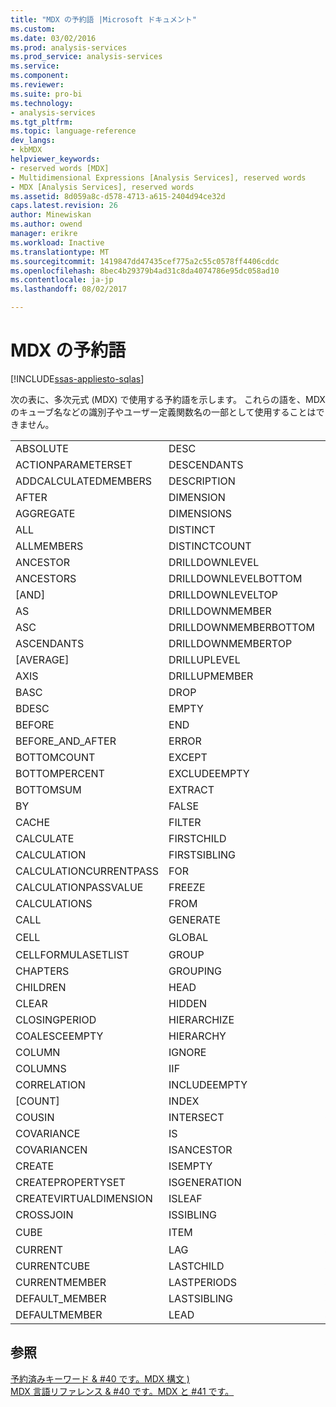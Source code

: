 ```yaml
---
title: "MDX の予約語 |Microsoft ドキュメント"
ms.custom: 
ms.date: 03/02/2016
ms.prod: analysis-services
ms.prod_service: analysis-services
ms.service: 
ms.component: 
ms.reviewer: 
ms.suite: pro-bi
ms.technology:
- analysis-services
ms.tgt_pltfrm: 
ms.topic: language-reference
dev_langs:
- kbMDX
helpviewer_keywords:
- reserved words [MDX]
- Multidimensional Expressions [Analysis Services], reserved words
- MDX [Analysis Services], reserved words
ms.assetid: 8d059a8c-d578-4713-a615-2404d94ce32d
caps.latest.revision: 26
author: Minewiskan
ms.author: owend
manager: erikre
ms.workload: Inactive
ms.translationtype: MT
ms.sourcegitcommit: 1419847dd47435cef775a2c55c0578ff4406cddc
ms.openlocfilehash: 8bec4b29379b4ad31c8da4074786e95dc058ad10
ms.contentlocale: ja-jp
ms.lasthandoff: 08/02/2017

---
```

# <a name="mdx-reserved-words"></a>MDX の予約語
[!INCLUDE[ssas-appliesto-sqlas](../includes/ssas-appliesto-sqlas.md)]

  次の表に、多次元式 (MDX) で使用する予約語を示します。 これらの語を、MDX のキューブ名などの識別子やユーザー定義関数名の一部として使用することはできません。  
  
|||||  
|-|-|-|-|  
|ABSOLUTE|DESC|LEAVES|SELF_BEFORE_AFTER|  
|ACTIONPARAMETERSET|DESCENDANTS|LEVEL|SESSION|  
|ADDCALCULATEDMEMBERS|DESCRIPTION|LEVELS|SET|  
|AFTER|DIMENSION|LINKMEMBER|SETTOARRAY|  
|AGGREGATE|DIMENSIONS|LINREGINTERCEPT|SETTOSTR|  
|ALL|DISTINCT|LINREGPOINT|SORT|  
|ALLMEMBERS|DISTINCTCOUNT|LINREGR2|STDDEV|  
|ANCESTOR|DRILLDOWNLEVEL|LINREGSLOPE|STDDEVP|  
|ANCESTORS|DRILLDOWNLEVELBOTTOM|LINREGVARIANCE|[STDEV]|  
|[AND]|DRILLDOWNLEVELTOP|LOOKUPCUBE|[STDEVP]|  
|AS|DRILLDOWNMEMBER|[MAX]|STORAGE|  
|ASC|DRILLDOWNMEMBERBOTTOM|MEASURE|STRIPCALCULATEDMEMBERS|  
|ASCENDANTS|DRILLDOWNMEMBERTOP|MEDIAN|STRTOMEMBER|  
|[AVERAGE]|DRILLUPLEVEL|MEMBER|STRTOSET|  
|AXIS|DRILLUPMEMBER|MEMBERS|STRTOTUPLE|  
|BASC|DROP|MEMBERTOSTR|STRTOVAL|  
|BDESC|EMPTY|[MIN]|STRTOVALUE|  
|BEFORE|END|MTD|SUBSET|  
|BEFORE_AND_AFTER|ERROR|NAME|[SUM]|  
|BOTTOMCOUNT|EXCEPT|NAMETOSET|TAIL|  
|BOTTOMPERCENT|EXCLUDEEMPTY|NEST|THIS|  
|BOTTOMSUM|EXTRACT|NEXTMEMBER|TOGGLEDRILLSTATE|  
|BY|FALSE|NO_ALLOCATION|TOPCOUNT|  
|CACHE|FILTER|NO_PROPERTIES|TOPPERCENT|  
|CALCULATE|FIRSTCHILD|NON|TOPSUM|  
|CALCULATION|FIRSTSIBLING|NONEMPTYCROSSJOIN|TOTALS|  
|CALCULATIONCURRENTPASS|FOR|NOT_RELATED_TO_FACTS|trEE|  
|CALCULATIONPASSVALUE|FREEZE|NULL|TRUE|  
|CALCULATIONS|FROM|ON|TUPLETOSTR|  
|CALL|GENERATE|OPENINGPERIOD|TYPE|  
|CELL|GLOBAL|または|UNION|  
|CELLFORMULASETLIST|GROUP|PAGES|UNIQUE|  
|CHAPTERS|GROUPING|PARALLELPERIOD|UNIQUENAME|  
|CHILDREN|HEAD|PARENT|UPDATE|  
|CLEAR|HIDDEN|PASS|USE|  
|CLOSINGPERIOD|HIERARCHIZE|PERIODSTODATE|USE_EQUAL_ALLOCATION|  
|COALESCEEMPTY|HIERARCHY|POST|USE_WEIGHTED_ALLOCATION|  
|COLUMN|IGNORE|PREDICT|USE_WEIGHTED_INCREMENT|  
|COLUMNS|IIF|PREVMEMBER|USERNAME|  
|CORRELATION|INCLUDEEMPTY|PROPERTIES|VALIDMEASURE|  
|[COUNT]|INDEX|PROPERTY|VALUE|  
|COUSIN|INTERSECT|QTD|[VAR]|  
|COVARIANCE|IS|RANK|VARIANCE|  
|COVARIANCEN|ISANCESTOR|RECURSIVE|VARIANCEP|  
|CREATE|ISEMPTY|RELATIVE|[VARP]|  
|CREATEPROPERTYSET|ISGENERATION|ROLLUPCHILDREN|VISUAL|  
|CREATEVIRTUALDIMENSION|ISLEAF|ROOT|VISUALTOTALS|  
|CROSSJOIN|ISSIBLING|ROWS|WHERE|  
|CUBE|ITEM|SCOPE|のすべてのメンションを|  
|CURRENT|LAG|SECTIONS|WTD|  
|CURRENTCUBE|LASTCHILD|SELECT|XOR|  
|CURRENTMEMBER|LASTPERIODS|SELF|YTD|  
|DEFAULT_MEMBER|LASTSIBLING|SELF_AND_AFTER||  
|DEFAULTMEMBER|LEAD|SELF_AND_BEFORE||  
  
## <a name="see-also"></a>参照  
 [予約済みキーワード & #40 です。MDX 構文 &#41;](../mdx/reserved-keywords-mdx-syntax.md)   
 [MDX 言語リファレンス & #40 です。MDX と #41 です。](../mdx/mdx-language-reference-mdx.md)  
  
  


